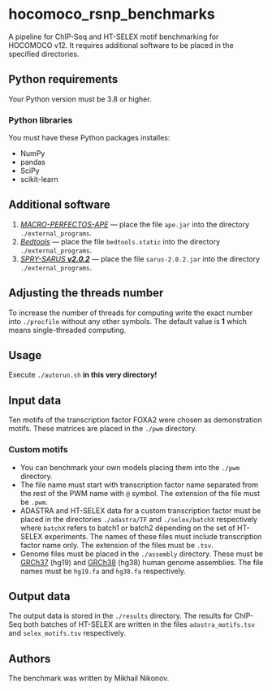 # hocomoco_rsnp_benchmarks
A pipeline for ChIP-Seq and HT-SELEX motif benchmarking for HOCOMOCO v12.
It requires additional software to be placed in the specified directories.

## Python requirements
Your Python version must be 3.8 or higher.
### Python libraries
You must have these Python packages installes:
* NumPy
* pandas
* SciPy
* scikit-learn

## Additional software
1. [*MACRO-PERFECTOS-APE*](https://github.com/autosome-ru/macro-perfectos-ape) —
   place the file ```ape.jar``` into the directory ```./external_programs```.
2. [*Bedtools*](https://bedtools.readthedocs.io/en/latest/content/installation.html) —
   place the file ```bedtools.static``` into the directory ```./external_programs```.
3. [*SPRY-SARUS __v2.0.2__*](https://github.com/autosome-ru/sarus) —
   place the file ```sarus-2.0.2.jar``` into the directory ```./external_programs```.

## Adjusting the threads number
To increase the number of threads for computing write the exact number into ```./procfile```
without any other symbols. The default value is __1__ which means single-threaded computing.

## Usage
Execute ```./autorun.sh``` __in this very directory!__

## Input data
Ten motifs of the transcription factor FOXA2 were chosen as demonstration motifs.
These matrices are placed in the ```./pwm``` directory.

### Custom motifs
* You can benchmark your own models placing them into the ```./pwm``` directory.
* The file name must start with transcription factor name separated from the rest of the PWM name with ```@``` symbol. The extension of the file must be ```.pwm```.
* ADASTRA and HT-SELEX data for a custom transcription factor must be placed in the directories ```./adastra/TF``` and ```./selex/batchX``` respectively where ```batchX``` refers to batch1 or batch2 depending on the set of HT-SELEX experiments. The names of these files must include transcription factor name only. The extension of the files must be ```.tsv```.
* Genome files must be placed in the ```./assembly``` directory. These must be [GRCh37](https://www.ncbi.nlm.nih.gov/assembly/2758/) (hg19) and [GRCh38](https://www.ncbi.nlm.nih.gov/assembly/88331) (hg38) human genome assemblies. The file names must be ```hg19.fa``` and ```hg38.fa``` respectively.


## Output data
The output data is stored in the ```./results``` directory.
The results for ChIP-Seq both batches of HT-SELEX are written in the files ```adastra_motifs.tsv``` and ```selex_motifs.tsv``` respectively. 

## Authors
The benchmark was written by Mikhail Nikonov.
